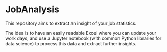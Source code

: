 # JobAnalysis
This repository aims to extract an insight of your job statistics.

The idea is to have an easily readable Excel where you can update your work days, and use a Jupyter notebook (with common Python libraries for data science) to process this data and extract further insights.
